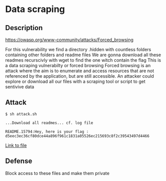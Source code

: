 # Data scraping

## Description

https://owasp.org/www-community/attacks/Forced_browsing

For this vulnerability we find a directory .hidden with countless folders containing other folders and readme files
We are gonna download all these readmes recurscivly with wget to find the one witch contain the flag
This is a data scraping vulnerabilty or forced browsing
Forced browsing is an attack where the aim is to enumerate and access resources that are not referenced by the application, but are still accessible.
An attacker could explore or download all our files with a scraping tool or script to get sentivive data

## Attack

	$ sh attack.sh
	
	...Download all readmes... cf. log file

	README.15794:Hey, here is your flag : d5eec3ec36cf80dce44a896f961c1831a05526ec215693c8f2c39543497d4466

[Link to file](http://${IP}/.hidden/whtccjokayshttvxycsvykxcfm/igeemtxnvexvxezqwntmzjltkt/lmpanswobhwcozdqixbowvbrhw/README)

## Defense

Block access to these files and make them private

